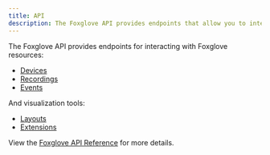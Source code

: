 ```yaml
---
title: API
description: The Foxglove API provides endpoints that allow you to interact with Foxglove data and data visualization tools.
---
```


The Foxglove API provides endpoints for interacting with Foxglove resources:
- [Devices](/organizing/devices)
- [Recordings](/organizing/recordings)
- [Events](/organizing/events)

And visualization tools:
- [Layouts](/visualizing/layouts)
- [Extensions](/extensions/introduction)

View the [Foxglove API Reference](https://foxglove.dev/docs/api) for more details.
